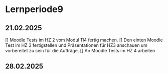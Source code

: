 # Lernperiode9

## 21.02.2025

[] Moodle Tests im HZ 2 vom Modul 114 fertig machen.
[] Den einten Moodle Test im HZ 3 fertigstellen und Präsentationen für HZ3 anschauen um vorbereitet zu sein für die Aufträge.
[] An Moodle Tests im HZ 4 arbeiten

## 28.02.2025
